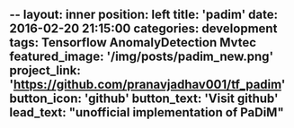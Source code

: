 --
layout: inner
position: left
title: 'padim'
date: 2016-02-20 21:15:00
categories: development
tags: Tensorflow AnomalyDetection Mvtec
featured_image: '/img/posts/padim_new.png'
project_link: 'https://github.com/pranavjadhav001/tf_padim'
button_icon: 'github'
button_text: 'Visit github'
lead_text: "unofficial implementation of PaDiM"
---
